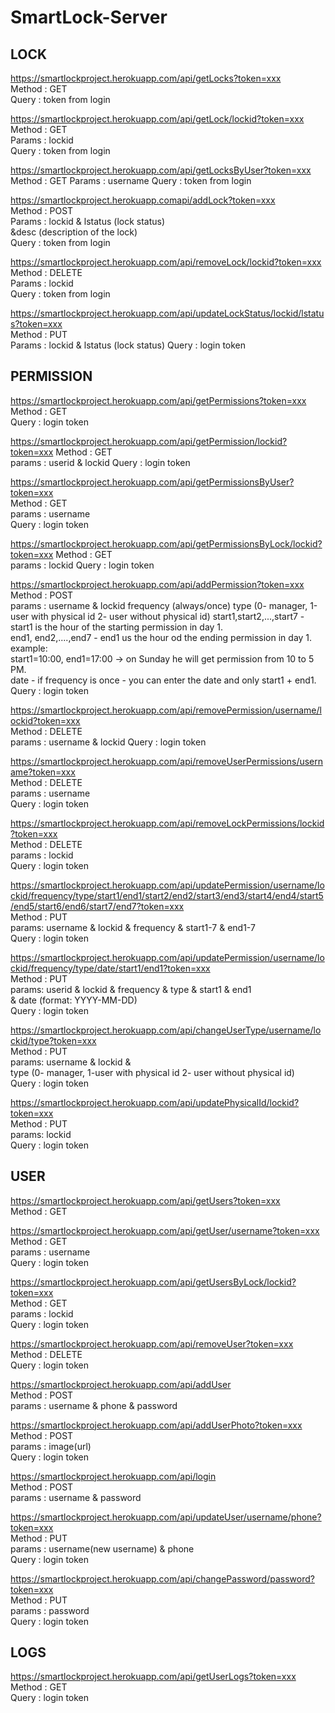 # SmartLock-Server

## LOCK

https://smartlockproject.herokuapp.com/api/getLocks?token=xxx  
    Method : GET  
    Query : token from login

https://smartlockproject.herokuapp.com/api/getLock/lockid?token=xxx  
    Method : GET  
    Params : lockid  
    Query : token from login  

https://smartlockproject.herokuapp.com/api/getLocksByUser?token=xxx  
    Method : GET
    Params : username
     Query : token from login

https://smartlockproject.herokuapp.comapi/addLock?token=xxx  
    Method : POST  
    Params : lockid & lstatus (lock status)  
            &desc (description of the lock)  
    Query : token from login

https://smartlockproject.herokuapp.com/api/removeLock/lockid?token=xxx  
    Method : DELETE  
    Params : lockid  
    Query : token from login

https://smartlockproject.herokuapp.com/api/updateLockStatus/lockid/lstatus?token=xxx  
   Method : PUT  
   Params : lockid & lstatus (lock status) 
   Query  : login token 


## PERMISSION

https://smartlockproject.herokuapp.com/api/getPermissions?token=xxx  
    Method : GET  
    Query  : login token 

https://smartlockproject.herokuapp.com/api/getPermission/lockid?token=xxx 
    Method : GET  
    params : userid & lockid 
    Query  : login token 

https://smartlockproject.herokuapp.com/api/getPermissionsByUser?token=xxx     
    Method : GET     
    params : username    
    Query  : login token    

https://smartlockproject.herokuapp.com/api/getPermissionsByLock/lockid?token=xxx 
    Method : GET   
    params : lockid 
    Query  : login token 


https://smartlockproject.herokuapp.com/api/addPermission?token=xxx    
    Method : POST  
    params : username & lockid 
            frequency (always/once) 
            type (0- manager, 1-user with physical id 2- user without physical id) 
            start1,start2,...,start7 - start1 is the hour of the starting permission in day 1.  
            end1, end2,....,end7 - end1 us the hour od the ending permission in day 1.  
            example:  
            start1=10:00, end1=17:00 -> on Sunday he will get permission from 10 to 5 PM.  
            date - if frequency is once - you can enter the date and only start1 + end1.  
    Query  : login token


https://smartlockproject.herokuapp.com/api/removePermission/username/lockid?token=xxx   
    Method : DELETE  
    params : username & lockid 
    Query  : login token 


https://smartlockproject.herokuapp.com/api/removeUserPermissions/username?token=xxx   
    Method : DELETE   
    params : username   
    Query  : login token   

https://smartlockproject.herokuapp.com/api/removeLockPermissions/lockid?token=xxx    
    Method : DELETE   
    params : lockid   
    Query  : login token   

https://smartlockproject.herokuapp.com/api/updatePermission/username/lockid/frequency/type/start1/end1/start2/end2/start3/end3/start4/end4/start5/end5/start6/end6/start7/end7?token=xxx    
    Method : PUT  
    params: username & lockid & frequency & start1-7 & end1-7  
    Query  : login token  

https://smartlockproject.herokuapp.com/api/updatePermission/username/lockid/frequency/type/date/start1/end1?token=xxx  
    Method : PUT  
    params: userid & lockid & frequency & type & start1 & end1   
            & date (format: YYYY-MM-DD)  
    Query  : login token   

https://smartlockproject.herokuapp.com/api/changeUserType/username/lockid/type?token=xxx    
    Method : PUT    
    params: username & lockid &    
            type (0- manager, 1-user with physical id 2- user without physical id)    
    Query  : login token    

https://smartlockproject.herokuapp.com/api/updatePhysicalId/lockid?token=xxx   
    Method : PUT   
    params:  lockid   
    Query  : login token    

## USER

https://smartlockproject.herokuapp.com/api/getUsers?token=xxx    
    Method : GET    

https://smartlockproject.herokuapp.com/api/getUser/username?token=xxx    
    Method : GET      
    params : username     
    Query  : login token    

https://smartlockproject.herokuapp.com/api/getUsersByLock/lockid?token=xxx   
    Method : GET    
    params : lockid   
    Query  : login token    

https://smartlockproject.herokuapp.com/api/removeUser?token=xxx
    Method : DELETE    
    Query  : login token

https://smartlockproject.herokuapp.com/api/addUser    
    Method : POST    
    params : username & phone & password    

https://smartlockproject.herokuapp.com/api/addUserPhoto?token=xxx    
    Method : POST     
    params : image(url)    
    Query  : login token    

https://smartlockproject.herokuapp.com/api/login    
    Method : POST     
    params : username & password     

https://smartlockproject.herokuapp.com/api/updateUser/username/phone?token=xxx    
    Method : PUT     
    params : username(new username) & phone   
    Query  : login token   

https://smartlockproject.herokuapp.com/api/changePassword/password?token=xxx   
    Method : PUT    
    params : password   
    Query  : login token   


## LOGS
https://smartlockproject.herokuapp.com/api/getUserLogs?token=xxx   
    Method : GET   
    Query  : login token   
